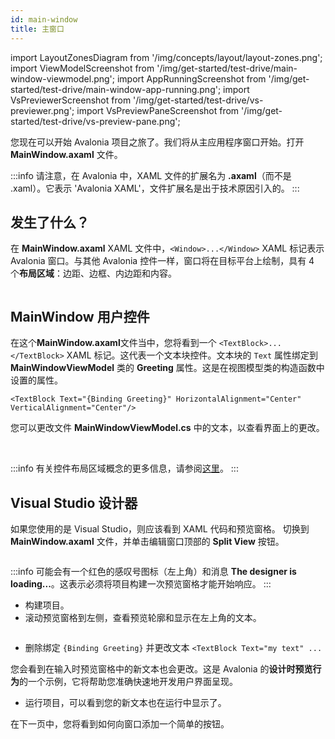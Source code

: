 ```yaml
---
id: main-window
title: 主窗口
---
```


import LayoutZonesDiagram from '/img/concepts/layout/layout-zones.png';
import ViewModelScreenshot from '/img/get-started/test-drive/main-window-viewmodel.png';
import AppRunningScreenshot from '/img/get-started/test-drive/main-window-app-running.png';
import VsPreviewerScreenshot from '/img/get-started/test-drive/vs-previewer.png';
import VsPreviewPaneScreenshot from '/img/get-started/test-drive/vs-preview-pane.png';

您现在可以开始 Avalonia 项目之旅了。我们将从主应用程序窗口开始。打开 **MainWindow.axaml** 文件。

:::info
请注意，在 Avalonia 中，XAML 文件的扩展名为 **.axaml**（而不是 .xaml）。它表示 'Avalonia XAML'，文件扩展名是出于技术原因引入的。
:::

## 发生了什么？

在 **MainWindow.axaml** XAML 文件中，`<Window>...</Window>` XAML 标记表示 Avalonia 窗口。与其他 Avalonia 控件一样，窗口将在目标平台上绘制，具有 4 个**布局区域**：边距、边框、内边距和内容。

<img src={LayoutZonesDiagram} alt="" />



## MainWindow 用户控件

在这个**MainWindow.axaml**文件当中，您将看到一个 `<TextBlock>...</TextBlock>` XAML 标记。这代表一个文本块控件。文本块的 `Text` 属性绑定到 **MainWindowViewModel** 类的 **Greeting** 属性。这是在视图模型类的构造函数中设置的属性。
```
<TextBlock Text="{Binding Greeting}" HorizontalAlignment="Center" VerticalAlignment="Center"/>
```

您可以更改文件 **MainWindowViewModel.cs** 中的文本，以查看界面上的更改。

<img className="center" src={ViewModelScreenshot} alt="" />
<img className="center" src={AppRunningScreenshot} alt="" />

:::info
有关控件布局区域概念的更多信息，请参阅[这里](../../concepts/layout/layout-zones)。
:::

## Visual Studio 设计器

如果您使用的是 Visual Studio，则应该看到 XAML 代码和预览窗格。
切换到 **MainWindow.axaml** 文件，并单击编辑窗口顶部的 **Split View** 按钮。

<img className="center" src={VsPreviewerScreenshot} alt="" />

:::info
可能会有一个红色的感叹号图标（左上角）和消息 **The designer is loading...**。这表示必须将项目构建一次预览窗格才能开始响应。
:::

- 构建项目。
- 滚动预览窗格到左侧，查看预览轮廓和显示在左上角的文本。

<img className="center" src={VsPreviewPaneScreenshot} alt="" />

- 删除绑定 `{Binding Greeting}` 并更改文本 `<TextBlock Text="my text" ...`

您会看到在输入时预览窗格中的新文本也会更改。这是 Avalonia 的**设计时预览行为**的一个示例，它将帮助您准确快速地开发用户界面呈现。

- 运行项目，可以看到您的新文本也在运行中显示了。

在下一页中，您将看到如何向窗口添加一个简单的按钮。